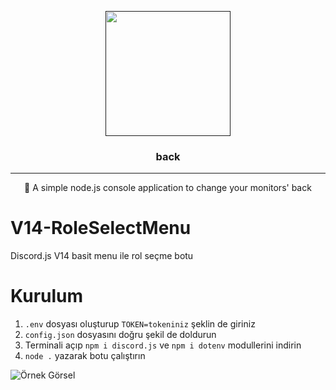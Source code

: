 
<p align="center">
  <a href="" rel="noopener">
 <img width=200px height=200px src="../assets/back.png"></a>
</p>

<h3 align="center">back</h3>

---

<p align="center"> 🔆 A simple node.js console application to change your monitors' back<br></p>

# V14-RoleSelectMenu
Discord.js V14 basit menu ile rol seçme botu

# Kurulum
1. `.env` dosyası oluşturup `TOKEN=tokeniniz` şeklin de giriniz
2. `config.json` dosyasını doğru şekil de doldurun
3. Terminali açıp `npm i discord.js` ve `npm i dotenv` modullerini indirin
4. `node .` yazarak botu çalıştırın


![Örnek Görsel](https://github.com/user-attachments/assets/b9e4da75-1c18-4a0e-9d0f-5f8cd1198000)
